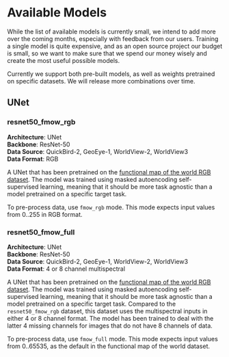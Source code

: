 # Available Models

While the list of available models is currently small, we intend to add
more over the coming months, especially with feedback from our users.
Training a single model is quite expensive, and as an open source
project our budget is small, so we want to make sure that we spend our
money wisely and create the most useful possible models.

Currently we support both pre-built models, as well as weights
pretrained on specific datasets. We will release more combinations over
time.

## UNet

### resnet50_fmow_rgb

**Architecture**: UNet  
**Backbone**: ResNet-50  
**Data Source**: QuickBird-2, GeoEye-1, WorldView-2, WorldView3  
**Data Format**: RGB  

A UNet that has been pretrained on the [functional map of the world RGB
dataset](https://github.com/fMoW/dataset). The model was trained using
masked autoencoding self-supervised learning, meaning that it should be
more task agnostic than a model pretrained on a specific target task.

To pre-process data, use `fmow_rgb` mode. This mode expects input values
from 0..255 in RGB format.

### resnet50_fmow_full

**Architecture**: UNet  
**Backbone**: ResNet-50  
**Data Source**: QuickBird-2, GeoEye-1, WorldView-2, WorldView3  
**Data Format**: 4 or 8 channel multispectral  

A UNet that has been pretrained on the [functional map of the world RGB
dataset](https://github.com/fMoW/dataset). The model was trained using
masked autoencoding self-supervised learning, meaning that it should be
more task agnostic than a model pretrained on a specific target task.
Compared to the `resnet50_fmow_rgb` dataset, this dataset uses the
multispectral inputs in either 4 or 8 channel format. The model has been
trained to deal with the latter 4 missing channels for images that do
not have 8 channels of data.

To pre-process data, use `fmow_full` mode. This mode expects input
values from 0..65535, as the default in the functional map of the world
dataset.
